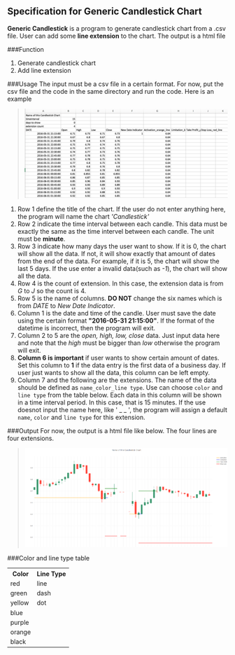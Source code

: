 ## Specification for Generic Candlestick Chart ##
**Generic Candlestick** is a program to generate candlestick chart from a .csv file. User can add some **line extension** to the chart. The output is a html file

###Function
1. Generate candlestick chart
2. Add line extension

###Usage
The input must be a csv file in a certain format. For now, put the csv file and the code in the same directory and run the code. Here is an example

> ![example](./ExampleData.png)

1. Row 1 define the title of the chart. If the user do not enter anything here, the program will name the chart *'Candlestick'*
2. Row 2 indicate the time interval between each candle. This data must be exactly the same as the time intervel between each candle. The unit must be **minute**.
3. Row 3 indicate how many days the user want to show. If it is 0, the chart will show all the data. If not, it will show exactly that amount of dates from the end of the data. For example, if it is 5, the chart will show the last 5 days. If the use enter a invalid data(such as *-1*), the chart will show all the data. 
4. Row 4 is the count of extension. In this case, the extension data is from *G* to *J* so the count is 4.
5. Row 5 is the name of columns. **DO NOT** change the six names which is from *DATE* to *New Date Indicator*. 
6. Column 1 is the date and time of the candle. User must save the date using the certain format **"2016-05-31 21:15:00"**. If the format of the datetime is incorrect, then the program will exit.
7. Column 2 to 5 are the *open, high, low, close* data. Just input data here and note that the *high* must be bigger than *low* otherwise the program will exit.
8. **Column 6 is important** if user wants to show certain amount of dates. Set this column to **1** if the data entry is the first data of a business day. If user just wants to show all the data, this column can be left empty.
9. Column 7 and the following are the extensions. The name of the data should be defined as `name_color_line type`. Use can choose `color` and `line type` from the table below. Each data in this column will be shown in a time interval period. In this case, that is 15 minutes. If the use doesnot input the name here, like ' _ _ ', the program will assign a default `name`, `color` and `line type` for this extension.

###Output
For now, the output is a html file like below. The four lines are four extensions.
> ![](./ExampleOutput.png)

###Color and line type table

<table>
  <tr>
    <th>Color</th>
    <th>Line Type</th>
  </tr>
  <tr>
    <td>red</td>
    <td>line</td>
  </tr>
  <tr>
    <td>green</td>
    <td>dash</td>
  </tr>
  <tr>
    <td>yellow</td>
    <td>dot</td>
  </tr>
  <tr>
    <td>blue</td>
    <td></td>
  </tr>
  <tr>
    <td>purple</td>
    <td></td>
  </tr>
  <tr>
    <td>orange</td>
    <td></td>
  </tr>
  <tr>
    <td>black</td>
    <td></td>
  </tr>
</table>
